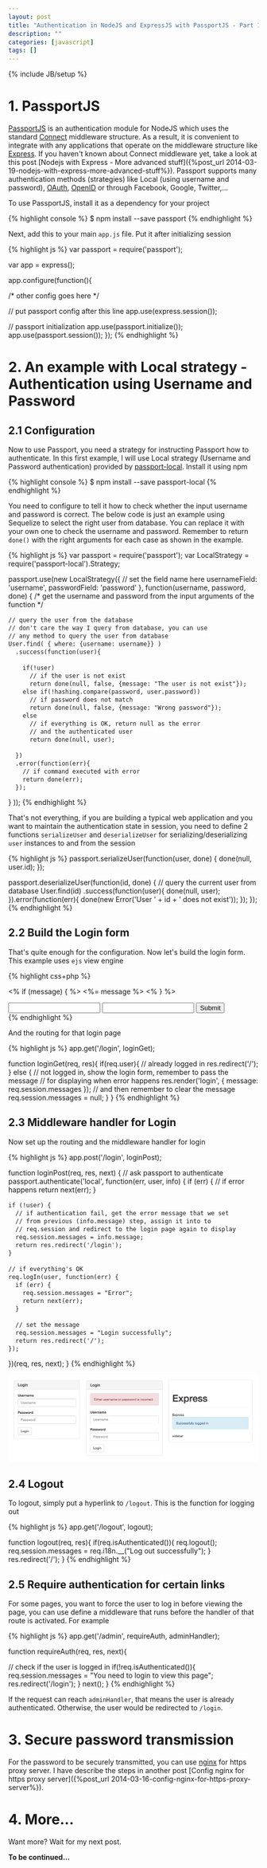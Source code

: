 ```yaml
---
layout: post
title: "Authentication in NodeJS and ExpressJS with PassportJS - Part 1"
description: ""
categories: [javascript]
tags: []
---
```

{% include JB/setup %}

# 1. PassportJS

[PassportJS](http://passportjs.org/) is an authentication module for NodeJS
which uses the standard [Connect](http://www.senchalabs.org/connect/) middleware
structure. As a result, it is convenient to integrate with any applications that
operate on the middleware structure like [Express](http://expressjs.com/). If
you haven't known about Connect middleware yet, take a look at this post
[Nodejs with Express - More advanced stuff]({%post_url 2014-03-19-nodejs-with-express-more-advanced-stuff%}).
Passport supports many authentication methods (strategies) like Local (using
username and password), [OAuth](http://oauth.net/), [OpenID](http://openid.net/)
or through Facebook, Google, Twitter,...

To use PassportJS, install it as a dependency for your project

{% highlight console %}
$ npm install --save passport
{% endhighlight %}

Next, add this to your main `app.js` file. Put it after initializing session

{% highlight js %}
var passport = require('passport');

var app = express();

app.configure(function(){

  /* other config goes here */

  // put passport config after this line
  app.use(express.session());

  // passport initialization
  app.use(passport.initialize());
  app.use(passport.session());
});
{% endhighlight %}

<!-- more -->

# 2. An example with Local strategy - Authentication using Username and Password

## 2.1 Configuration

Now to use Passport, you need a strategy for instructing Passport how to
authenticate. In this first example, I will use Local strategy (Username and
Password authentication) provided by
[passport-local](https://github.com/jaredhanson/passport-local). Install it
using npm

{% highlight console %}
$ npm install --save passport-local
{% endhighlight %}

You need to configure to tell it how to check whether the input username and password
is correct. The below code is just an example using Sequelize to select the
right user from database. You can replace it with your own one to check the
username and password. Remember to return `done()` with the right arguments for
each case as shown in the example.

{% highlight js %}
var passport = require('passport');
var LocalStrategy = require('passport-local').Strategy;

passport.use(new LocalStrategy({
    // set the field name here
    usernameField: 'username',
    passwordField: 'password'
  },
  function(username, password, done) {
    /* get the username and password from the input arguments of the function */

    // query the user from the database
    // don't care the way I query from database, you can use
    // any method to query the user from database
    User.find( { where: {username: username}} )
      .success(function(user){
      
        if(!user)
          // if the user is not exist
          return done(null, false, {message: "The user is not exist"});
        else if(!hashing.compare(password, user.password))
          // if password does not match
          return done(null, false, {message: "Wrong password"});
        else
          // if everything is OK, return null as the error
          // and the authenticated user
          return done(null, user);
        
      })
      .error(function(err){
        // if command executed with error
        return done(err);
      });
  }
));
{% endhighlight %}

That's not everything, if you are building a typical web application and you
want to maintain the authentication state in session, you need to define 2
functions `serializeUser` and `deserializeUser` for serializing/deserializing
`user` instances to and from the session

{% highlight js %}
passport.serializeUser(function(user, done) {
  done(null, user.id);
});

passport.deserializeUser(function(id, done) {
  // query the current user from database
  User.find(id)
    .success(function(user){
        done(null, user);
    }).error(function(err){
        done(new Error('User ' + id + ' does not exist'));
    });
});
{% endhighlight %}

## 2.2 Build the Login form

That's quite enough for the configuration. Now let's build the login form. This
example uses `ejs` view engine

{% highlight css+php %}
<!-- display the error message here -->
<% if (message) { %>
<%= message %>
<% } %>

<!-- submit to /login -->
<form action="/login" method="post">
	<input type="text" id="username" name="username">
	<input type="password" id="password" name="password">
	<button type="submit">Submit</button>
</form>
{% endhighlight %}

And the routing for that login page

{% highlight js %}
app.get('/login', loginGet);

function loginGet(req, res){
  if(req.user){
    // already logged in
    res.redirect('/');
  } else {
    // not logged in, show the login form, remember to pass the message
    // for displaying when error happens
    res.render('login', { message: req.session.messages });
    // and then remember to clear the message
    req.session.messages = null;
  }
}
{% endhighlight %}

## 2.3 Middleware handler for Login

Now set up the routing and the middleware handler for login

{% highlight js %}
app.post('/login', loginPost);

function loginPost(req, res, next) {
  // ask passport to authenticate
  passport.authenticate('local', function(err, user, info) {
    if (err) {
      // if error happens
      return next(err);
    }
    
    if (!user) {
      // if authentication fail, get the error message that we set
      // from previous (info.message) step, assign it into to
      // req.session and redirect to the login page again to display
      req.session.messages = info.message;
      return res.redirect('/login');
    }

    // if everything's OK
    req.logIn(user, function(err) {
      if (err) {
        req.session.messages = "Error";
        return next(err);
      }

      // set the message
      req.session.messages = "Login successfully";
      return res.redirect('/');
    });
    
  })(req, res, next);
}
{% endhighlight %}

![Alt Text](/files/2014-03-29-authentication-in-nodejs-and-expressjs-with-passportjs-part-1/login.png)

## 2.4 Logout

To logout, simply put a hyperlink to `/logout`. This is the function for logging
out

{% highlight js %}
app.get('/logout', logout);

function logout(req, res){
  if(req.isAuthenticated()){
    req.logout();
    req.session.messages = req.i18n.__("Log out successfully");
  }
    res.redirect('/');
}
{% endhighlight %}

## 2.5 Require authentication for certain links

For some pages, you want to force the user to log in before viewing the page,
you can use define a middleware that runs before the handler of that route is
activated. For example

{% highlight js %}
app.get('/admin', requireAuth, adminHandler);

function requireAuth(req, res, next){

  // check if the user is logged in
  if(!req.isAuthenticated()){
    req.session.messages = "You need to login to view this page";
    res.redirect('/login');
  }
  next();
}
{% endhighlight %}

If the request can reach `adminHandler`, that means the user is already
authenticated. Otherwise, the user would be redirected to `/login`.

# 3. Secure password transmission

For the password to be securely transmitted, you can use [nginx](http://nginx.org/)
for https proxy server. I have describe the steps in another post
[Config nginx for https proxy server]({%post_url 2014-03-16-config-nginx-for-https-proxy-server%}).

# 4. More...

Want more? Wait for my next post.

**To be continued...**
